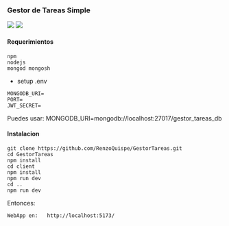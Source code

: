 ### Gestor de Tareas Simple
![](imagenes/web_tareas.PNG)
![](imagenes/web_registro_logeo.PNG)
#### Requerimientos
```
npm
nodejs
mongod mongosh
```

- setup .env
```
MONGODB_URI=
PORT=
JWT_SECRET=
```
Puedes usar: MONGODB_URI=mongodb://localhost:27017/gestor_tareas_db
#### Instalacion
```
git clone https://github.com/RenzoQuispe/GestorTareas.git
cd GestorTareas
npm install
cd client
npm install
npm run dev
cd ..
npm run dev
```
Entonces:
```
WebApp en:   http://localhost:5173/
```
